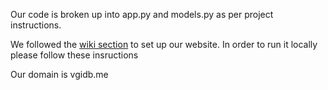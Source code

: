 Our code is broken up into app.py and models.py as per project instructions.

We followed the [wiki section](https://github.com/brpowell/flask-example/wiki) to set up our website. In order to run it locally please follow these insructions

Our domain is vgidb.me


